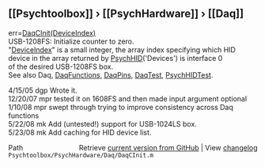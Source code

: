 ## [[Psychtoolbox]] &#8250; [[PsychHardware]] &#8250; [[Daq]]

err=[DaqCInit](DaqCInit)[(DeviceIndex)]((DeviceIndex))  
USB-1208FS: Initialize counter to zero.  
"[DeviceIndex](DeviceIndex)" is a small integer, the array index specifying which HID  
        device in the array returned by [PsychHID](PsychHID)('Devices') is interface 0  
        of the desired USB-1208FS box.  
See also Daq, [DaqFunctions](DaqFunctions), [DaqPins](DaqPins), [DaqTest](DaqTest), [PsychHIDTest](PsychHIDTest).  
  
4/15/05 dgp Wrote it.  
12/20/07  mpr   tested it on 1608FS and then made input argument optional  
1/10/08   mpr   swept through trying to improve consistency across Daq  
                    functions  
5/22/08   mk  Add (untested!) support for USB-1024LS box.   
5/23/08   mk  Add caching for HID device list.   




<div class="code_header" style="text-align:right;">
  <span style="float:left;">Path&nbsp;&nbsp;</span> <span class="counter">Retrieve <a href=
  "https://raw.github.com/Psychtoolbox-3/Psychtoolbox-3/beta/Psychtoolbox/PsychHardware/Daq/DaqCInit.m">current version from GitHub</a> | View <a href=
  "https://github.com/Psychtoolbox-3/Psychtoolbox-3/commits/beta/Psychtoolbox/PsychHardware/Daq/DaqCInit.m">changelog</a></span>
</div>
<div class="code">
  <code>Psychtoolbox/PsychHardware/Daq/DaqCInit.m</code>
</div>

